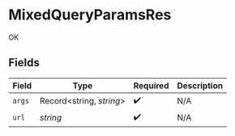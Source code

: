 # MixedQueryParamsRes

OK


## Fields

| Field                    | Type                     | Required                 | Description              |
| ------------------------ | ------------------------ | ------------------------ | ------------------------ |
| `args`                   | Record<string, *string*> | :heavy_check_mark:       | N/A                      |
| `url`                    | *string*                 | :heavy_check_mark:       | N/A                      |
